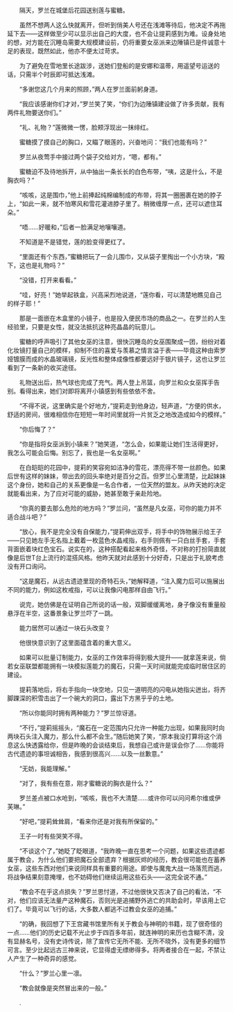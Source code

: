 　　隔天，罗兰在城堡后花园送别莲与蜜糖。

　　虽然不想两人这么快就离开，但听到俏美人号还在浅滩等待后，他决定不再拖延下去——这样做至少可以显示出自己的大度，也不会让提莉感到为难。设身处地的想，对方能在沉睡岛需要大规模建设前，仍将重要女巫派来边陲镇已是件诚意十足的表现，既然如此，他亦不便太过苛求。

　　为了避免在雪地里长途跋涉，送她们登船的是安娜和温蒂，用遥望号运送的话，只需半个时辰即可抵达浅滩。

　　“多谢您这几个月来的照顾，”两人在罗兰面前躬身道。

　　“我应该感谢你们才对，”罗兰笑了笑，“你们为边陲镇建设做了许多贡献，我有两件礼物要送你们。”

　　“礼、礼物？”莲微微一愣，脸颊浮现出一抹绯红。

　　蜜糖摸了摸自己的胸口，又瞄了眼莲的，兴奋地问：“我们也能有吗？”

　　罗兰从夜莺手中接过两个袋子交给对方，“嗯，都有。”

　　蜜糖迫不及待地拆开，从中抽出一条长长的白色布带，“咦，这是什么，不是胸衣吗？”

　　“咳咳，这是围巾，”他上前捧起纯棉编制成的布带，将其一圈圈裹在她的脖子上，“如此一来，就不怕寒风和雪花灌进脖子里了。稍微缠厚一点，还可以遮住耳朵。”

　　“唔……好暖和，”后者一脸满足地嚷嚷道。

　　不知道是不是错觉，莲的脸变得更红了。

　　“里面还有个东西，”蜜糖把玩了一会儿围巾，又从袋子里掏出一个小方块，“殿下，这也是礼物吗？”

　　“没错，打开来看看。”

　　“哇，好亮！”她举起铁盒，兴高采烈地说道，“莲你看，可以清楚地瞧见自己的样子耶！”

　　那是一面嵌在木盒里的小镜子，也是投入便民市场的商品之一。在罗兰的人生经验里，只要是女性，就没法抵抗这种亮晶晶的玩意儿。

　　蜜糖的呼声吸引了其他女巫的注意，很快沉睡岛的女巫围聚成一团，纷纷对着化妆镜打量自己的模样，抑制不住的喜爱与羡慕之情言溢于表——毕竟这种由索罗娅镀膜而成的水晶玻璃镜，反光性和整体成像性都要远好于银片镜子，这也让罗兰看到了一条新的收买途径。

　　礼物送出后，热气球也完成了充气。两人登上吊篮，向罗兰和众女巫挥手告别。看得出来，她们对即将离开小镇感到有些依依不舍。

　　“不得不说，这里确实是个好地方，”提莉走到他身边，轻声道，“方便的供水，舒适的房间，很难相信你在短短一年时间里就将一片贫乏之地改造成如今的模样。”

　　“你后悔了？”

　　“你是指将女巫派到小镇来？”她笑道，“怎么会，如果能让她们生活得更好，我怎么可能会后悔。别忘了，我也是一名女巫啊。”

　　在白皑皑的花园中，提莉的笑容宛如洁净的雪花，漂亮得不带一丝颜色。如果后世有这样的妹妹，带出去的回头率绝对是百分之百。但罗兰心里清楚，比起妹妹这个身份，她和自己的关系更像是一名合作者，一位天然的盟友。从昨天她的决定就能看出来，为了应对可能的威胁，她甚至敢于亲赴险地。

　　“你真的要去那么危险的地方吗？”罗兰问，“虽然是凡女巫，可你的能力并不适合战斗吧？”

　　“放心，我不是完全没有自保能力，”提莉伸出双手，将手中的饰物展示给王子——只见她左手无名指上戴着一枚蓝色水晶戒指，右手则佩有一只白丝手套，手套背面嵌着块红色宝石。说实在的，这种搭配看起来格外奇怪，不对称的打扮简直就像是后世T台上流行的混搭风格。他昨天就对此感到十分好奇，只是出于礼貌考虑没有开口询问。

　　“这是魔石，从远古遗迹里现的奇特石头，”她解释道，“注入魔力后可以施展出不同的能力，例如这枚戒指，可以让我像闪电那样自由飞行。”

　　说完，她仿佛是在证明自己所说的话一般，双脚缓缓离地，身子像没有重量般悬浮在半空，这番景象让罗兰吓了一跳。

　　能力居然可以通过一块石头改变？

　　他很快意识到了这里面蕴含着的重大意义。

　　如果可以批量订制能力，女巫的工作效率将得到极大提升——就拿莲来说，倘若女巫联盟都能拥有一块模拟莲能力的魔石，只需一天时间就能完成临时居住区的建设。

　　提莉落地后，将右手指向一块空地，只见一道明亮的闪电从她指尖迸出，将齐脚踝深的积雪击出了一个碗大的洞口，露出下方黑乎乎的土地。

　　“所以你能同时拥有两种能力？”罗兰惊讶道。

　　“不行，”提莉摇摇头，“魔石在一定范围内只允许一种能力出现，如果我同时向两块石头注入魔力，那么什么都不会生。”随后她笑了笑，“原本我没打算将这个消息这么快透露给你，但是昨晚的会谈结束后，我想自己或许是误会你了……你能将古代遗迹的事坦诚相告，我感到很高兴……以及一丝歉意。”

　　“无妨，我能理解。”

　　“对了，我有些在意，刚才蜜糖说的胸衣是什么？”

　　罗兰差点被口水呛到，“咳咳，我也不大清楚……或许你可以问问希尔维或伊芙琳。”

　　“好吧，”提莉耸耸肩，“看来你还是对我有所保留的。”

　　王子一时有些哭笑不得。

　　“不谈这个了，”她眨了眨眼道，“我昨晚一直在思考一个问题，如果这些遗迹都属于教会，为什么他们要把魔石全部遗弃？根据灰烬的经历，教会很可能也在蓄养女巫，这些东西对他们来说同样具有重要的用途。即使与魔鬼大战一场落荒而逃，将战争结果刻意掩埋，也不妨碍他们继续运用这些石头——这完全说不通。”

　　“教会不在乎这点损失？”罗兰思忖道，不过他很快又否决了自己的看法，“不对，他们应该无法量产这种魔石，否则光是追捕野外逃亡的共助会时，早该用上它们了。毕竟可以飞行的话，大多数人都逃不过教会女巫的追捕。”

　　“的确，我回想了下王宫藏书馆里所有关于教会与神明的书籍，现了很奇怪的一点……他们的历史记载不光止步于四百多年前，就连神明的来历也含糊不清，没有显赫名号，没有史诗传说，除了宣传它无所不能、无所不晓外，没有更多的细节可言。至少比起远古三神来说，它显得虚无缥缈得多。将两者接合在一起，不禁让人产生了一种奇异的感觉。

　　“什么？”罗兰心里一凛。

　　“教会就像是突然冒出来的一般。”

　　.
